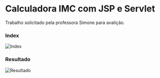 # Calculadora IMC com JSP e Servlet


Trabalho solicitado pela professora Simone para avalição.


### Index
![Index](https://raw.githubusercontent.com/joaorik/jsp-calculoimc/master/screens/index.png)
### Resultado
![Resultado](https://raw.githubusercontent.com/joaorik/jsp-calculoimc/master/screens/result.png)
